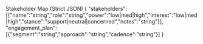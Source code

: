 Stakeholder Map (Strict JSON)
{
  "stakeholders":[{"name":"string","role":"string","power":"low|med|high","interest":"low|med|high","stance":"support|neutral|concerned","notes":"string"}],
  "engagement_plan":[{"segment":"string","approach":"string","cadence":"string"}]
}
